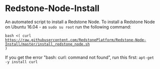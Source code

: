# Redstone-Node-Install

An automated script to install a Redstone Node. To install a Redstone Node on Ubuntu 16.04 - as <code>sudo su root</code> run the following command:

<code>bash <( curl https://raw.githubusercontent.com/RedstonePlatform/Redstone-Node-Install/master/install_redstone_node.sh )</code>

If you get the error "bash: curl: command not found", run this first: <code>apt-get -y install curl</code>


